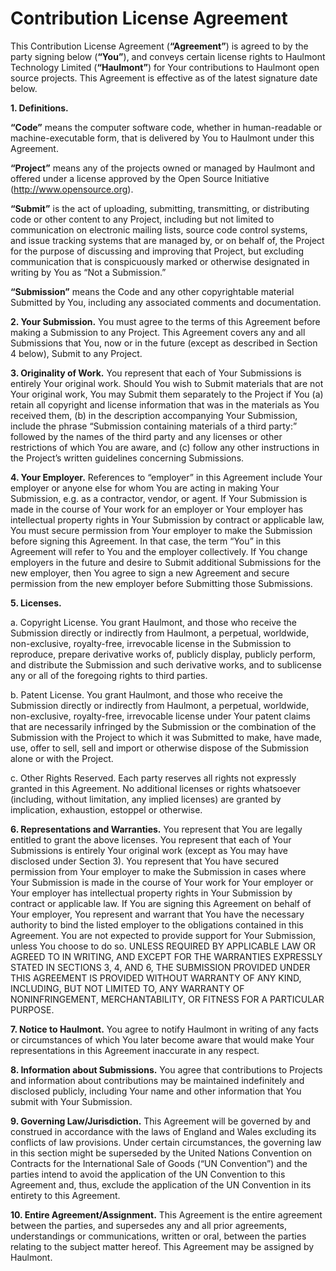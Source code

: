 # Contribution License Agreement

This Contribution License Agreement (**“Agreement”**) is agreed to by the party signing below (**“You”**), and conveys certain license rights to Haulmont Technology Limited (**“Haulmont”**) for Your contributions to Haulmont  open source projects. This Agreement is effective as of the latest signature date below.

**1. Definitions.**

  **“Code”** means the computer software code, whether in human-readable or machine-executable form, that is delivered by You to Haulmont under this Agreement.

  **“Project”** means any of the projects owned or managed by Haulmont and offered under a license approved by the Open Source Initiative (http://www.opensource.org).

  **“Submit”** is the act of uploading, submitting, transmitting, or distributing code or other content to any Project, including but not limited to communication on electronic mailing lists, source code control systems, and issue tracking systems that are managed by, or on behalf of, the Project for the purpose of discussing and improving that Project, but excluding communication that is conspicuously marked or otherwise designated in writing by You as “Not a Submission.”

  **“Submission”** means the Code and any other copyrightable material Submitted by You, including any associated comments and documentation.

**2. Your Submission.** You must agree to the terms of this Agreement before making a Submission to any Project. This Agreement covers any and all Submissions that You, now or in the future (except as described in Section 4 below), Submit to any Project.

**3. Originality of Work.** You represent that each of Your Submissions is entirely Your original work. Should You wish to Submit materials that are not Your original work, You may Submit them separately to the Project if You (a) retain all copyright and license information that was in the materials as You received them, (b) in the description accompanying Your Submission, include the phrase “Submission containing materials of a third party:” followed by the names of the third party and any licenses or other restrictions of which You are aware, and (c) follow any other instructions in the Project’s written guidelines concerning Submissions.

**4. Your Employer.** References to “employer” in this Agreement include Your employer or anyone else for whom You are acting in making Your Submission, e.g. as a contractor, vendor, or agent. If Your Submission is made in the course of Your work for an employer or Your employer has intellectual property rights in Your Submission by contract or applicable law, You must secure permission from Your employer to make the Submission before signing this Agreement. In that case, the term “You” in this Agreement will refer to You and the employer collectively. If You change employers in the future and desire to Submit additional Submissions for the new employer, then You agree to sign a new Agreement and secure permission from the new employer before Submitting those Submissions.

**5. Licenses.**

  a. Copyright License. You grant Haulmont, and those who receive the Submission directly or indirectly from Haulmont, a perpetual, worldwide, non-exclusive, royalty-free, irrevocable license in the Submission to reproduce, prepare derivative works of, publicly display, publicly perform, and distribute the Submission and such derivative works, and to sublicense any or all of the foregoing rights to third parties.

  b. Patent License. You grant Haulmont, and those who receive the Submission directly or indirectly from Haulmont, a perpetual, worldwide, non-exclusive, royalty-free, irrevocable license under Your patent claims that are necessarily infringed by the Submission or the combination of the Submission with the Project to which it was Submitted to make, have made, use, offer to sell, sell and import or otherwise dispose of the Submission alone or with the Project.

  c. Other Rights Reserved. Each party reserves all rights not expressly granted in this Agreement. No additional licenses or rights whatsoever (including, without limitation, any implied licenses) are granted by implication, exhaustion, estoppel or otherwise.

**6. Representations and Warranties.** You represent that You are legally entitled to grant the above licenses. You represent that each of Your Submissions is entirely Your original work (except as You may have disclosed under Section 3). You represent that You have secured permission from Your employer to make the Submission in cases where Your Submission is made in the course of Your work for Your employer or Your employer has intellectual property rights in Your Submission by contract or applicable law. If You are signing this Agreement on behalf of Your employer, You represent and warrant that You have the necessary authority to bind the listed employer to the obligations contained in this Agreement. You are not expected to provide support for Your Submission, unless You choose to do so. UNLESS REQUIRED BY APPLICABLE LAW OR AGREED TO IN WRITING, AND EXCEPT FOR THE WARRANTIES EXPRESSLY STATED IN SECTIONS 3, 4, AND 6, THE SUBMISSION PROVIDED UNDER THIS AGREEMENT IS PROVIDED WITHOUT WARRANTY OF ANY KIND, INCLUDING, BUT NOT LIMITED TO, ANY WARRANTY OF NONINFRINGEMENT, MERCHANTABILITY, OR FITNESS FOR A PARTICULAR PURPOSE.

**7. Notice to Haulmont.** You agree to notify Haulmont in writing of any facts or circumstances of which You later become aware that would make Your representations in this Agreement inaccurate in any respect.

**8. Information about Submissions.** You agree that contributions to Projects and information about contributions may be maintained indefinitely and disclosed publicly, including Your name and other information that You submit with Your Submission.

**9. Governing Law/Jurisdiction.** This Agreement will be governed by and construed in accordance with the laws of England and Wales excluding its conflicts of law provisions. Under certain circumstances, the governing law in this section might be superseded by the United Nations Convention on Contracts for the International Sale of Goods (“UN Convention”) and the parties intend to avoid the application of the UN Convention to this Agreement and, thus, exclude the application of the UN Convention in its entirety to this Agreement.

**10. Entire Agreement/Assignment.** This Agreement is the entire agreement between the parties, and supersedes any and all prior agreements, understandings or communications, written or oral, between the parties relating to the subject matter hereof. This Agreement may be assigned by Haulmont.